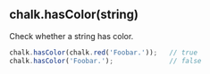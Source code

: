 ## chalk.hasColor(string)

Check whether a string has color.

```js
chalk.hasColor(chalk.red('Foobar.'));   // true
chalk.hasColor('Foobar.');              // false
```